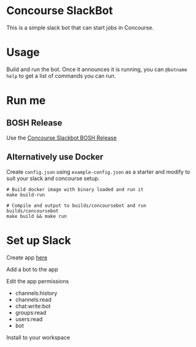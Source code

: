 # Concourse SlackBot
This is a simple slack bot that can start jobs in Concourse.

# Usage
Build and run the bot. Once it announces it is running, you can `@botname help` to get a list of commands you can run.

# Run me
## BOSH Release
Use the [Concourse Slackbot BOSH Release](https://github.com/shreddedbacon/concourse-slackbot-boshrelease)

## Alternatively use Docker
Create `config.json` using `example-config.json` as a starter and modify to suit your slack and concourse setup.
```
# Build docker image with binary loaded and run it
make build-run

# Compile and output to builds/concoursebot and run builds/concoursebot
make build && make run
```

# Set up Slack
Create app [here](https://api.slack.com/apps)

Add a bot to the app

Edit the app permissions
* channels:history
* channels:read
* chat:write:bot
* groups:read
* users:read
* bot

Install to your workspace
